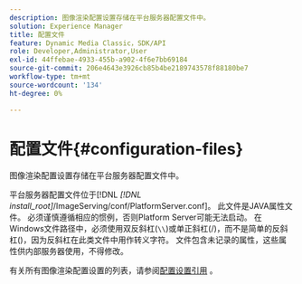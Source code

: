 ```yaml
---
description: 图像渲染配置设置存储在平台服务器配置文件中。
solution: Experience Manager
title: 配置文件
feature: Dynamic Media Classic，SDK/API
role: Developer,Administrator,User
exl-id: 44ffebae-4933-455b-a902-4f6e7bb69184
source-git-commit: 206e4643e3926cb85b4be2189743578f88180be7
workflow-type: tm+mt
source-wordcount: '134'
ht-degree: 0%

---
```


# 配置文件{#configuration-files}

图像渲染配置设置存储在平台服务器配置文件中。

平台服务器配置文件位于[!DNL *[!DNL install_root]*/ImageServing/conf/PlatformServer.conf]。 此文件是JAVA属性文件。 必须谨慎遵循相应的惯例，否则Platform Server可能无法启动。 在Windows文件路径中，必须使用双反斜杠(`\\`)或单正斜杠(/)，而不是简单的反斜杠(\)，因为反斜杠在此类文件中用作转义字符。 文件包含未记录的属性，这些属性供内部服务器使用，不得修改。

有关所有图像渲染配置设置的列表，请参阅[配置设置引用](../../../../../ir-api/server-admin/image-rendering-api-ref/c-ir-server-administration/c-ir-configuration-settings-reference/c-ir-configuration-settings-reference.md#concept-6947a512d4c94e9fb8a71b80243fee81) 。
